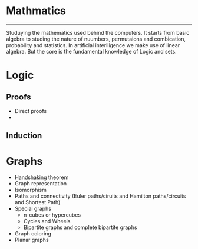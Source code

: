 # Mathmatics
---
Studuying the mathematics used behind the computers. It starts from basic algebra to studing the nature of nuumbers, permutaions and combication, probability and statistics. In artificial interlligence we make use of linear algebra. But the core is the fundamental knowledge of Logic and sets.
# Logic
## Proofs
* Direct proofs
* 
## Induction
# Graphs

* Handshaking theorem
* Graph representation
* Isomorphism
* Paths and connectivity (Euler paths/ciruits and Hamilton paths/circuits and Shortest Path)
* Special graphs
    * n-cubes or hypercubes
    * Cycles and Wheels
    * Bipartite graphs and complete bipartite graphs
* Graph coloring
* Planar graphs